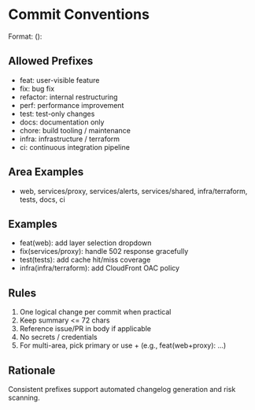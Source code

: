 # Commit Conventions

Format: <prefix>(<area>): <summary>

## Allowed Prefixes

- feat: user-visible feature
- fix: bug fix
- refactor: internal restructuring
- perf: performance improvement
- test: test-only changes
- docs: documentation only
- chore: build tooling / maintenance
- infra: infrastructure / terraform
- ci: continuous integration pipeline

## Area Examples

- web, services/proxy, services/alerts, services/shared, infra/terraform, tests, docs, ci

## Examples

- feat(web): add layer selection dropdown
- fix(services/proxy): handle 502 response gracefully
- test(tests): add cache hit/miss coverage
- infra(infra/terraform): add CloudFront OAC policy

## Rules

1. One logical change per commit when practical
2. Keep summary <= 72 chars
3. Reference issue/PR in body if applicable
4. No secrets / credentials
5. For multi-area, pick primary or use + (e.g., feat(web+proxy): ...)

## Rationale

Consistent prefixes support automated changelog generation and risk scanning.
